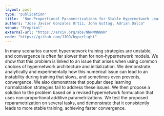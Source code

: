 ```yaml
---
layout: post
type: "publication"
title:  "Non-Proportional Parametrizations for Stable Hypernetwork Learning"
authors: "Jose Javier Gonzalez Ortiz, John Guttag, Adrian Dalca"
venue: "Preprint"
external-url: "https://arxiv.org/abs/NNNNNNNNN"
code: "https://github.com/JJGO/hyperlight"
---
```


In many scenarios current hypernetwork training strategies are unstable, and convergence is often far slower than for non-hypernetwork models.
We show that this problem is linked to an issue that arises  when using common choices of hypernetwork architecture and initialization.
We demonstrate analytically and experimentally how this numerical issue can lead to an instability during training that slows, and sometimes even prevents, convergence. We also demonstrate that popular deep learning normalization strategies fail to address these issues.
We then propose a solution to the problem based on a revised hypernetwork formulation that uses non-proportional additive parametrizations.
We test the proposed reparametrization on several tasks, and demonstrate that it consistently leads to more stable training, achieving faster convergence.
